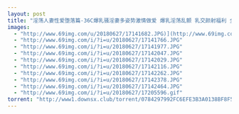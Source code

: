 ```yaml
---
layout: post
title: "淫荡人妻性爱堕落篇-36C爆乳骚淫妻多姿势激情做爱 爆乳淫荡乱颤 乳交颜射福利 全程淫语对白 第三人称视角"
images:
  - "http://www.69img.com/u/20180627/17141682.JPG)](http://www.69img.com/i/?i=u/20180627/17141682.JPG"
  - "http://www.69img.com/i/?i=u/20180627/17141766.JPG"
  - "http://www.69img.com/i/?i=u/20180627/17141977.JPG"
  - "http://www.69img.com/i/?i=u/20180627/17142047.JPG"
  - "http://www.69img.com/i/?i=u/20180627/17142029.JPG"
  - "http://www.69img.com/i/?i=u/20180627/17142116.JPG"
  - "http://www.69img.com/i/?i=u/20180627/17142262.JPG"
  - "http://www.69img.com/i/?i=u/20180627/17142378.JPG"
  - "http://www.69img.com/i/?i=u/20180627/17142464.JPG"
  - "http://www.69img.com/i/?i=u/20180627/17205596.gif"
torrent: "http://www1.downsx.club/torrent/0784297992FC6EFE3B3A0138BF8F572D04840EAF"
---
```

